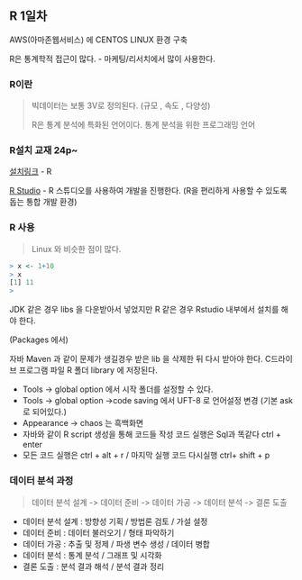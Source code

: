 ## R 1일차



AWS(아마존웹서비스) 에  CENTOS LINUX 환경 구축

R은 통계학적 접근이 많다.  - 마케팅/리서치에서 많이 사용한다.



###  R이란

> 빅데이터는 보통  3V로 정의된다. (규모 , 속도 , 다양성)
>
> R은 통계 분석에 특화된 언어이다. 통계 분석을 위한 프로그래밍 언어



### R설치 교재 24p~

[설치링크](https://ftp.harukasan.org/CRAN/) - R 

[R Studio](https://rstudio.com/products/rstudio/download/) - R 스튜디오를 사용하여 개발을 진행한다. (R을 편리하게 사용할 수 있도록 돕는 통합 개발 환경)

### R 사용

> Linux 와 비슷한 점이 많다. 

```R
> x <- 1+10
> x
[1] 11
> 
```



JDK 같은 경우 libs 을 다운받아서 넣었지만  R 같은 경우  Rstudio 내부에서 설치를 해야 한다.

(Packages 에서)

자바 Maven 과 같이 문제가 생길경우 받은 lib 을 삭제한 뒤 다시 받아야 한다. C드라이브  프로그램 파일 R 폴더 library 에 저장된다.



- Tools -> global option 에서 시작 폴더를 설정할 수 있다. 
- Tools -> global option ->code saving 에서 UFT-8 로 언어설정 변경 (기본 ask로 되어있다.)
- Appearance -> chaos 는 흑백화면
- 자바와 같이 R script 생성을 통해 코드들 작성 코드 실행은 Sql과 똑같다 ctrl + enter
- 모든 코드 실행은 ctrl + alt + r /  마지막 실행 코드 다시실행 ctrl+ shift + p



### 데이터 분석 과정

> 데이터 분석 설계 -> 데이터 준비 -> 데이터 가공 -> 데이터 분석 -> 결론 도출

- 데이터 분석 설계 : 방향성 기획 / 방법론 검토 / 가설 설정
- 데이터 준비 : 데이터 불러오기 / 형태 파악하기
- 데이터 가공 : 추출 및 정제 / 파생 변수 생성 / 데이터 병합
- 데이터 분석 : 통계 분석 / 그래프 및 시각화
- 결론 도출 : 분석 결과 해석 / 분석 결과 정리 

